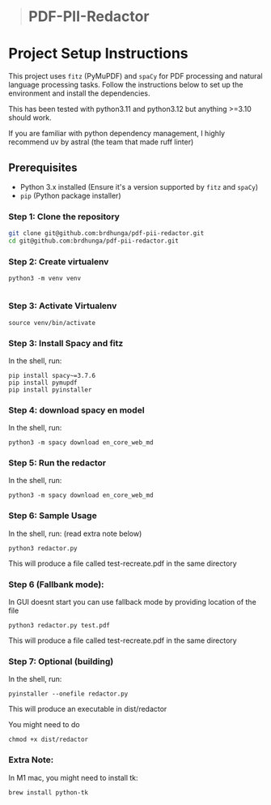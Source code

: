 > # PDF-PII-Redactor

# Project Setup Instructions

This project uses `fitz` (PyMuPDF) and `spaCy` for PDF processing and natural language processing tasks. Follow the instructions below to set up the environment and install the dependencies.

This has been tested with python3.11 and python3.12 but anything >=3.10 should work.

If you are familiar with python dependency management, I highly recommend uv by astral (the team that made ruff linter)

## Prerequisites

- Python 3.x installed (Ensure it's a version supported by `fitz` and `spaCy`)
- `pip` (Python package installer)

### Step 1: Clone the repository

```bash
git clone git@github.com:brdhunga/pdf-pii-redactor.git
cd git@github.com:brdhunga/pdf-pii-redactor.git
```

### Step 2: Create virtualenv

```
python3 -m venv venv


```

### Step 3: Activate Virtualenv

```
source venv/bin/activate

```

### Step 3: Install Spacy and fitz

In the shell, run:

```
pip install spacy~=3.7.6
pip install pymupdf
pip install pyinstaller
```

### Step 4: download spacy en model

In the shell, run:

```
python3 -m spacy download en_core_web_md 
```

### Step 5: Run the redactor

In the shell, run:

```
python3 -m spacy download en_core_web_md 
```

### Step 6: Sample Usage

In the shell, run: (read extra note below)

```
python3 redactor.py
```

This will produce a file called test-recreate.pdf in the same directory


### Step 6 (Fallbank mode):

In GUI doesnt start you can use fallback mode by providing location of the file

```
python3 redactor.py test.pdf 
```

This will produce a file called test-recreate.pdf in the same directory

### Step 7: Optional (building)

In the shell, run:

```
pyinstaller --onefile redactor.py
```

This will produce an executable in dist/redactor

You might need to do

```
chmod +x dist/redactor
```


### Extra Note:

In M1 mac, you might need to install tk:

```
brew install python-tk
```
